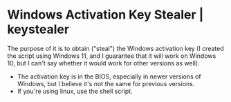 # Windows Activation Key Stealer | keystealer

The purpose of it is to obtain ("steal") the Windows activation key (I created the script using Windows 11, and I guarantee that it will work on Windows 10, but I can't say whether it would work for other versions as well).

* The activation key is in the BIOS, especially in newer versions of Windows, but I believe it's not the same for previous versions.
* If you're using linux, use the shell script.
